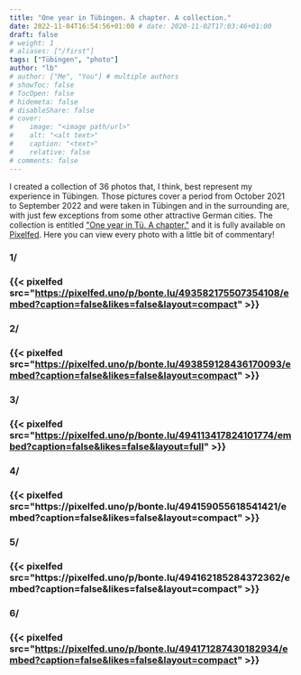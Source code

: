 ```yaml
---
title: "One year in Tübingen. A chapter. A collection."
date: 2022-11-04T16:54:56+01:00 # date: 2020-11-02T17:03:46+01:00
draft: false
# weight: 1
# aliases: ["/first"]
tags: ["Tübingen", "photo"]
author: "lb"
# author: ["Me", "You"] # multiple authors
# showToc: false
# TocOpen: false
# hidemeta: false
# disableShare: false
# cover:
#    image: "<image path/url>"
#    alt: "<alt text>"
#    caption: "<text>"
#    relative: false
# comments: false
---
```


I created a collection of 36 photos that, I think, best represent my experience in Tübingen. Those pictures cover a period from October 2021 to September 2022 and were taken in Tübingen and in the surrounding are, with just few exceptions from some other attractive German cities.
The collection is entitled ["One year in Tü. A chapter."]() and it is fully available on [Pixelfed](https://pixelfed.social/@bonte.lu). Here you can view every photo with a little bit of commentary!

<h3>1/<h3>



{{< pixelfed src="https://pixelfed.uno/p/bonte.lu/493582175507354108/embed?caption=false&likes=false&layout=compact" >}}

<h3>2/<h3>


{{< pixelfed src="https://pixelfed.uno/p/bonte.lu/493859128436170093/embed?caption=false&likes=false&layout=compact" >}}
<h3>3/<h3>

{{< pixelfed src="https://pixelfed.uno/p/bonte.lu/494113417824101774/embed?caption=false&likes=false&layout=full" >}}
<h3>4/<h3>
{{< pixelfed src="https://pixelfed.uno/p/bonte.lu/494159055618541421/embed?caption=false&likes=false&layout=compact" >}}
<h3>5/<h3>
{{< pixelfed src="https://pixelfed.uno/p/bonte.lu/494162185284372362/embed?caption=false&likes=false&layout=compact" >}}
<h3>6/<h3>

{{< pixelfed src="https://pixelfed.uno/p/bonte.lu/494171287430182934/embed?caption=false&likes=false&layout=compact" >}}
